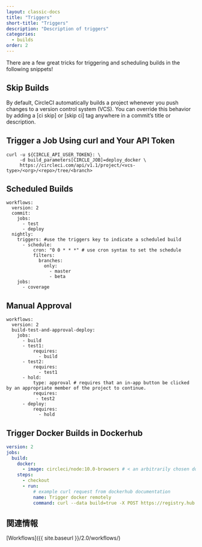 ```yaml
---
layout: classic-docs
title: "Triggers"
short-title: "Triggers"
description: "Description of triggers"
categories:
  - builds
order: 2
---
```

There are a few great tricks for triggering and scheduling builds in the following snippets!

## Skip Builds

By default, CircleCI automatically builds a project whenever you push changes to a version control system (VCS). You can override this behavior by adding a [ci skip] or [skip ci] tag anywhere in a commit’s title or description.

## Trigger a Job Using curl and Your API Token

    curl -u ${CIRCLE_API_USER_TOKEN}: \
         -d build_parameters[CIRCLE_JOB]=deploy_docker \
         https://circleci.com/api/v1.1/project/<vcs-type>/<org>/<repo>/tree/<branch>
    

## Scheduled Builds

    workflows:
      version: 2
      commit:
        jobs:
          - test
          - deploy
      nightly:
        triggers: #use the triggers key to indicate a scheduled build
          - schedule:
              cron: "0 0 * * *" # use cron syntax to set the schedule
              filters:
                branches:
                  only:
                    - master
                    - beta
        jobs:
          - coverage
    

## Manual Approval

    workflows:
      version: 2
      build-test-and-approval-deploy:
        jobs:
          - build
          - test1:
              requires:
                - build
          - test2:
              requires:
                - test1
          - hold:
              type: approval # requires that an in-app button be clicked by an appropriate member of the project to continue.
              requires:
               - test2
          - deploy:
              requires:
                - hold
    

## Trigger Docker Builds in Dockerhub

```yaml
version: 2
jobs:
  build:
    docker:
      - image: circleci/node:10.0-browsers # < an arbitrarily chosen docker image.
    steps:
      - checkout
      - run:
          # example curl request from dockerhub documentation
          name: Trigger docker remotely
          command: curl --data build=true -X POST https://registry.hub.docker.com/u/svendowideit/testhook/trigger/be579c82-7c0e-11e4-81c4-0242ac110020/
```

## 関連情報

[Workflows]({{ site.baseurl }}/2.0/workflows/)